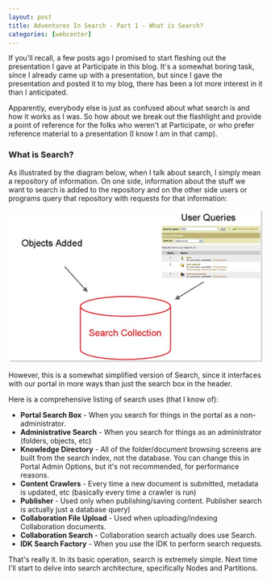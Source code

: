 ```yaml
---
layout: post
title: Adventures In Search - Part 1 - What is Search?
categories: [webcenter]
---
```


If you'll recall, a few posts ago I promised to start fleshing out the presentation I gave at Participate in this blog. It's a somewhat boring task, since I already came up with a presentation, but since I gave the presentation and posted it to my blog, there has been a lot more interest in it than I anticipated.

Apparently, everybody else is just as confused about what search is and how it works as I was. So how about we break out the flashlight and provide a point of reference for the folks who weren't at Participate, or who prefer reference material to a presentation (I know I am in that camp).

### What is Search?

As illustrated by the diagram below, when I talk about search, I simply mean a repository of information. On one side, information about the stuff we want to search is added to the repository and on the other side users or programs query that repository with requests for that information:

![what_is_search][1]

However, this is a somewhat simplified version of Search, since it interfaces with our portal in more ways than just the search box in the header. 

Here is a comprehensive listing of search uses (that I know of):

*   **Portal Search Box** - When you search for things in the portal as a non-administrator. 
*   **Administrative Search** - When you search for things as an administrator (folders, objects, etc) 
*   **Knowledge Directory** - All of the folder/document browsing screens are built from the search index, not the database. You can change this in Portal Admin Options, but it's not recommended, for performance reasons. 
*   **Content Crawlers** - Every time a new document is submitted, metadata is updated, etc (basically every time a crawler is run) 
*   **Publisher** - Used only when publishing/saving content. Publisher search is actually just a database query) 
*   **Collaboration File Upload** - Used when uploading/indexing Collaboration documents. 
*   **Collaboration Search** - Collaboration search actually does use Search. 
*   **IDK Search Factory** - When you use the IDK to perform search requests. 

That's really it. In its basic operation, search is extremely simple. Next time I'll start to delve into search architecture, specifically Nodes and Partitions.

 [1]: /images/what_is_search_basic.jpg  